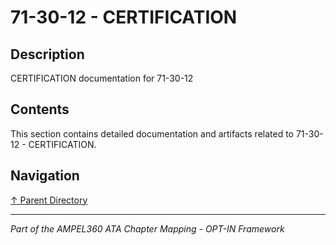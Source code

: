 # 71-30-12 - CERTIFICATION

## Description

CERTIFICATION documentation for 71-30-12

## Contents

This section contains detailed documentation and artifacts related to 71-30-12 - CERTIFICATION.

## Navigation

[↑ Parent Directory](../README.md)

---

*Part of the AMPEL360 ATA Chapter Mapping - OPT-IN Framework*
